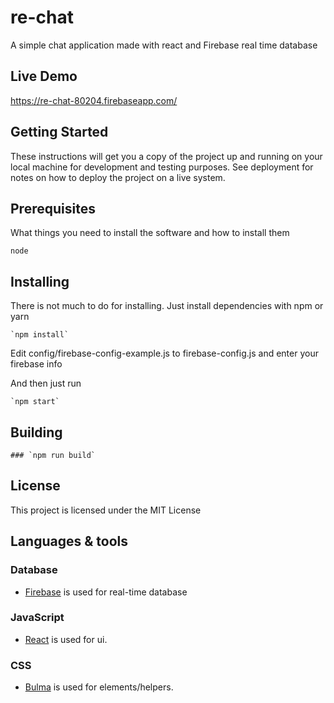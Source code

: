 # re-chat

A simple chat application made with react and Firebase real time database

## Live Demo

https://re-chat-80204.firebaseapp.com/

## Getting Started

These instructions will get you a copy of the project up and running on your local machine for development and testing purposes. See deployment for notes on how to deploy the project on a live system.

## Prerequisites

What things you need to install the software and how to install them

```
node
```

## Installing

There is not much to do for installing. Just install dependencies with npm or yarn

```
`npm install`
```

Edit config/firebase-config-example.js to firebase-config.js and enter your firebase info

And then just run

```
`npm start`
```

## Building

```
### `npm run build`
```

## License

This project is licensed under the MIT License

## Languages & tools

### Database

- [Firebase](https://firebase.google.com) is used for real-time database

### JavaScript

- [React](http://facebook.github.io/react) is used for ui.

### CSS

- [Bulma](https://bulma.io) is used for elements/helpers.
